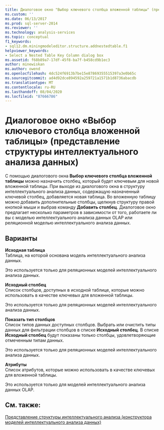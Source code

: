 ```yaml
---
title: Диалоговое окно "Выбор ключевого столбца вложенной таблицы" (представление структуры интеллектуального анализа данных) | Документация Майкрософт
ms.custom: ''
ms.date: 06/13/2017
ms.prod: sql-server-2014
ms.reviewer: ''
ms.technology: analysis-services
ms.topic: conceptual
f1_keywords:
- sql12.dm.miningmodeleditor.structure.addnestedtable.f1
helpviewer_keywords:
- Select a Nested Table Key Column dialog box
ms.assetid: f68b89a7-17df-45f8-ba7f-b458cd9b1ec3
author: minewiskan
ms.author: owend
ms.openlocfilehash: 4dc524f6913b7be15e87869355515397a3e0b65c
ms.sourcegitcommit: ad4d92dce894592a259721a1571b1d8736abacdb
ms.translationtype: MT
ms.contentlocale: ru-RU
ms.lasthandoff: 08/04/2020
ms.locfileid: "87666786"
---
```

# <a name="select-a-nested-table-key-column-dialog-box-mining-structure-view"></a>Диалоговое окно «Выбор ключевого столбца вложенной таблицы» (представление структуры интеллектуального анализа данных)
  С помощью диалогового окна **Выбор ключевого столбца вложенной таблицы** можно назначить столбец, который будет ключевым для новой вложенной таблицы. При выходе из диалогового окна в структуру интеллектуального анализа данных, содержащую назначенный ключевой столбец, добавляется новая таблица. Во вложенную таблицу можно добавить дополнительные столбцы, щелкнув структуру правой кнопкой мыши и выбрав команду **Добавить столбец**. Диалоговое окно предлагает несколько параметров в зависимости от того, работаете ли вы с моделью интеллектуального анализа данных OLAP или реляционной моделью интеллектуального анализа данных.  
  
## <a name="options"></a>Варианты  
 **Исходная таблица**  
 Таблица, на которой основана модель интеллектуального анализа данных.  
  
 Это используется только для реляционных моделей интеллектуального анализа данных.  
  
 **Исходный столбец**  
 Список столбцов, доступных в исходной таблице, которые можно использовать в качестве ключевых для вложенной таблицы.  
  
 Это используется только для реляционных моделей интеллектуального анализа данных.  
  
 **Показать тип столбцов**  
 Список типов данных доступных столбцов. Выбрать или очистить типы данных для фильтрации столбцов в списке **Исходный столбец**. В списке **Исходный столбец** будут показаны только столбцы, удовлетворяющие отмеченным типам данных.  
  
 Это используется только для реляционных моделей интеллектуального анализа данных.  
  
 **Атрибуты**  
 Список атрибутов, которые можно использовать в качестве ключевых для вложенной таблицы.  
  
 Это используется только для моделей интеллектуального анализа данных OLAP.  
  
## <a name="see-also"></a>См. также:  
 [Представление структуры интеллектуального анализа &#40;конструктора моделей интеллектуального анализа данных&#41;](mining-structure-view-data-mining-model-designer.md)  
  
  
